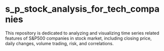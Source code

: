 # s_p_stock_analysis_for_tech_companies
This repository is dedicated to analyzing and visualizing time series related features of S&amp;P500 companies in stock market, including closing price, daily changes, volume trading, risk, and correlations.
